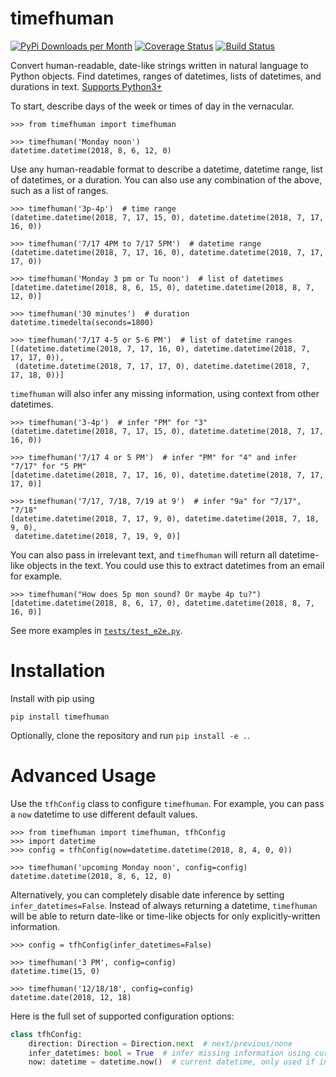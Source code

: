 # timefhuman

[![PyPi Downloads per Month](https://img.shields.io/pypi/dm/timefhuman.svg)](https://pypi.python.org/pypi/timefhuman/)
[![Coverage Status](https://coveralls.io/repos/github/alvinwan/timefhuman/badge.svg?branch=master)](https://coveralls.io/github/alvinwan/timefhuman?branch=master)
[![Build Status](https://travis-ci.org/alvinwan/timefhuman.svg?branch=master)](https://travis-ci.org/alvinwan/timefhuman)

Convert human-readable, date-like strings written in natural language to Python objects. Find datetimes, ranges of datetimes, lists of datetimes, and durations in text. [Supports Python3+](https://github.com/alvinwan/timefhuman/issues/3)

To start, describe days of the week or times of day in the vernacular.

```shell
>>> from timefhuman import timefhuman

>>> timefhuman('Monday noon')
datetime.datetime(2018, 8, 6, 12, 0)
```

Use any human-readable format to describe a datetime, datetime range, list of datetimes, or a duration. You can also use any combination of the above, such as a list of ranges.

```shell
>>> timefhuman('3p-4p')  # time range
(datetime.datetime(2018, 7, 17, 15, 0), datetime.datetime(2018, 7, 17, 16, 0))

>>> timefhuman('7/17 4PM to 7/17 5PM')  # datetime range
(datetime.datetime(2018, 7, 17, 16, 0), datetime.datetime(2018, 7, 17, 17, 0))

>>> timefhuman('Monday 3 pm or Tu noon')  # list of datetimes
[datetime.datetime(2018, 8, 6, 15, 0), datetime.datetime(2018, 8, 7, 12, 0)]

>>> timefhuman('30 minutes')  # duration
datetime.timedelta(seconds=1800)

>>> timefhuman('7/17 4-5 or 5-6 PM')  # list of datetime ranges
[(datetime.datetime(2018, 7, 17, 16, 0), datetime.datetime(2018, 7, 17, 17, 0)),
 (datetime.datetime(2018, 7, 17, 17, 0), datetime.datetime(2018, 7, 17, 18, 0))]
```

`timefhuman` will also infer any missing information, using context from other datetimes.

```shell
>>> timefhuman('3-4p')  # infer "PM" for "3"
(datetime.datetime(2018, 7, 17, 15, 0), datetime.datetime(2018, 7, 17, 16, 0))

>>> timefhuman('7/17 4 or 5 PM')  # infer "PM" for "4" and infer "7/17" for "5 PM"
[datetime.datetime(2018, 7, 17, 16, 0), datetime.datetime(2018, 7, 17, 17, 0)]

>>> timefhuman('7/17, 7/18, 7/19 at 9')  # infer "9a" for "7/17", "7/18"
[datetime.datetime(2018, 7, 17, 9, 0), datetime.datetime(2018, 7, 18, 9, 0),
 datetime.datetime(2018, 7, 19, 9, 0)]
```

You can also pass in irrelevant text, and `timefhuman` will return all datetime-like objects in the text. You could use this to extract datetimes from an email for example.

```shell
>>> timefhuman("How does 5p mon sound? Or maybe 4p tu?")
[datetime.datetime(2018, 8, 6, 17, 0), datetime.datetime(2018, 8, 7, 16, 0)]
```

See more examples in [`tests/test_e2e.py`](tests/test_e2e.py).

# Installation

Install with pip using

```shell
pip install timefhuman
```

Optionally, clone the repository and run `pip install -e .`.

# Advanced Usage

Use the `tfhConfig` class to configure `timefhuman`. For example, you can pass a `now` datetime to use different default values.

```shell
>>> from timefhuman import timefhuman, tfhConfig
>>> import datetime
>>> config = tfhConfig(now=datetime.datetime(2018, 8, 4, 0, 0))

>>> timefhuman('upcoming Monday noon', config=config)
datetime.datetime(2018, 8, 6, 12, 0)
```

Alternatively, you can completely disable date inference by setting `infer_datetimes=False`. Instead of always returning a datetime, `timefhuman` will be able to return date-like or time-like objects for only explicitly-written information.

```shell
>>> config = tfhConfig(infer_datetimes=False)

>>> timefhuman('3 PM', config=config)
datetime.time(15, 0)

>>> timefhuman('12/18/18', config=config)
datetime.date(2018, 12, 18)
```

Here is the full set of supported configuration options:

```python
class tfhConfig:
    direction: Direction = Direction.next  # next/previous/none
    infer_datetimes: bool = True  # infer missing information using current datetime
    now: datetime = datetime.now()  # current datetime, only used if infer_datetimes is True
```
